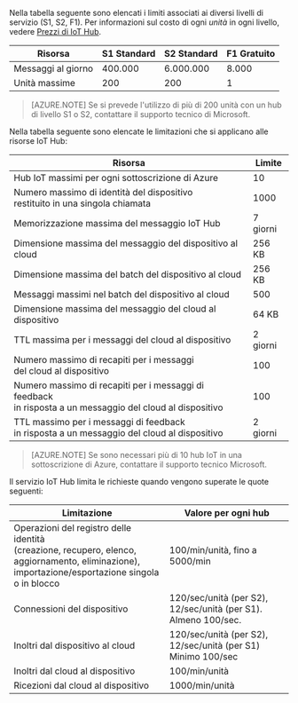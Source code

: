 Nella tabella seguente sono elencati i limiti associati ai diversi livelli di servizio (S1, S2, F1). Per informazioni sul costo di ogni *unità* in ogni livello, vedere [Prezzi di IoT Hub](https://azure.microsoft.com/pricing/details/iot-hub/).

| Risorsa | S1 Standard | S2 Standard | F1 Gratuito |
| -------- | ----------- | ----------- | ------- |
| Messaggi al giorno | 400\.000 | 6\.000.000 | 8\.000 |
| Unità massime | 200 | 200 | 1 |

> [AZURE.NOTE] Se si prevede l'utilizzo di più di 200 unità con un hub di livello S1 o S2, contattare il supporto tecnico di Microsoft.

Nella tabella seguente sono elencate le limitazioni che si applicano alle risorse IoT Hub:

| Risorsa | Limite |
| -------- | ----- |
| Hub IoT massimi per ogni sottoscrizione di Azure | 10 |
| Numero massimo di identità del dispositivo<br/> restituito in una singola chiamata | 1000 |
| Memorizzazione massima del messaggio IoT Hub | 7 giorni |
| Dimensione massima del messaggio del dispositivo al cloud | 256 KB |
| Dimensione massima del batch del dispositivo al cloud | 256 KB |
| Messaggi massimi nel batch del dispositivo al cloud | 500 |
| Dimensione massima del messaggio del cloud al dispositivo | 64 KB |
| TTL massima per i messaggi del cloud al dispositivo | 2 giorni |
| Numero massimo di recapiti per i messaggi <br/> del cloud al dispositivo | 100 |
| Numero massimo di recapiti per i messaggi di feedback <br/> in risposta a un messaggio del cloud al dispositivo | 100 |
| TTL massimo per i messaggi di feedback <br/> in risposta a un messaggio del cloud al dispositivo | 2 giorni |

> [AZURE.NOTE] Se sono necessari più di 10 hub IoT in una sottoscrizione di Azure, contattare il supporto tecnico Microsoft.

Il servizio IoT Hub limita le richieste quando vengono superate le quote seguenti:

| Limitazione | Valore per ogni hub |
| -------- | ------------- |
| Operazioni del registro delle identità <br/> (creazione, recupero, elenco, aggiornamento, eliminazione), <br/> importazione/esportazione singola o in blocco | 100/min/unità, fino a 5000/min |
| Connessioni del dispositivo | 120/sec/unità (per S2), 12/sec/unità (per S1). Almeno 100/sec. |
| Inoltri dal dispositivo al cloud | 120/sec/unità (per S2), 12/sec/unità (per S1) <br/> Minimo 100/sec |
| Inoltri dal cloud al dispositivo | 100/min/unità |
| Ricezioni dal cloud al dispositivo | 1000/min/unità |

<!---HONumber=AcomDC_0629_2016-->